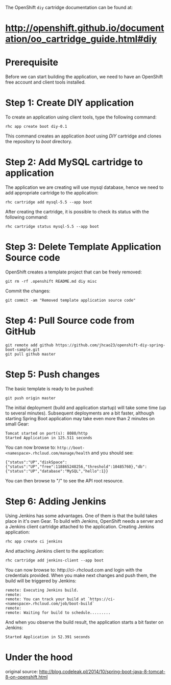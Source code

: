 The OpenShift `diy` cartridge documentation can be found at:

http://openshift.github.io/documentation/oo_cartridge_guide.html#diy
=======
# Prerequisite

Before we can start building the application, we need to have an OpenShift free account and client tools installed.

# Step 1: Create DIY application

To create an application using client tools, type the following command:

    rhc app create boot diy-0.1

This command creates an application *boot* using *DIY* cartridge and clones the repository to *boot* directory.

# Step 2: Add MySQL cartridge to application

The application we are creating will use mysql database, hence we need to add appropriate cartridge to the application:

	rhc cartridge add mysql-5.5 --app boot

After creating the cartridge, it is possible to check its status with the following command:

    rhc cartridge status mysql-5.5 --app boot

# Step 3: Delete Template Application Source code

OpenShift creates a template project that can be freely removed:

    git rm -rf .openshift README.md diy misc

Commit the changes:

    git commit -am "Removed template application source code"

# Step 4: Pull Source code from GitHub

    git remote add github https://github.com/jhcao23/openshift-diy-spring-boot-sample.git
    git pull github master

# Step 5: Push changes

The basic template is ready to be pushed:

	git push origin master

The initial deployment (build and application startup) will take some time (up to several minutes). Subsequent deployments are a bit faster, although starting Spring Boot application may take even more than 2 minutes on small Gear:

	Tomcat started on port(s): 8080/http
	Started Application in 125.511 seconds

You can now browse to: `http://boot-<namespace>.rhcloud.com/manage/health` and you should see:

	{"status":"UP","diskSpace":{"status":"UP","free":118865248256,"threshold":10485760},"db":{"status":"UP","database":"MySQL","hello":1}}

You can then browse to "/" to see the API root resource.

# Step 6: Adding Jenkins

Using Jenkins has some advantages. One of them is that the build takes place in it's own Gear. To build with Jenkins, OpenShift needs a server and a Jenkins client cartridge attached to the application. Creating Jenkins application:

	rhc app create ci jenkins

And attaching Jenkins client to the application:

	rhc cartridge add jenkins-client --app boot

You can now browse to: http://ci-<namespace>.rhcloud.com and login with the credentials provided. When you make next changes and push them, the build will be triggered by Jenkins:

	remote: Executing Jenkins build.
	remote:
	remote: You can track your build at `https://ci-<namespace>.rhcloud.com/job/boot-build`
	remote:
	remote: Waiting for build to schedule.........

And when you observe the build result, the application starts a bit faster on Jenkins:

	Started Application in 52.391 seconds

# Under the hood

original source: http://blog.codeleak.pl/2014/10/spring-boot-java-8-tomcat-8-on-openshift.html
